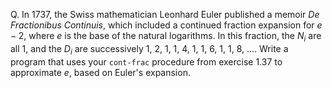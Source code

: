 Q. In 1737, the Swiss mathematician Leonhard Euler published a memoir *De Fractionibus Continuis*, which included a continued fraction expansion for $e - 2$, where $e$ is the base of the natural logarithms. In this fraction, the $N_i$ are all 1, and the $D_i$ are successively 1, 2, 1, 1, 4, 1, 1, 6, 1, 1, 8, .... Write a program that uses your `cont-frac` procedure from exercise 1.37 to approximate $e$, based on Euler's expansion.
